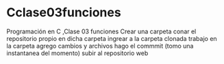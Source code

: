 # Cclase03funciones
Programación en C ,Clase 03  funciones
Crear una carpeta
conar el repositorio propio en dicha carpeta
ingrear a la carpeta clonada
trabajo en la carpeta
agrego cambios y archivos
hago el commmit (tomo una instantanea del momento)
subir al repositorio web

